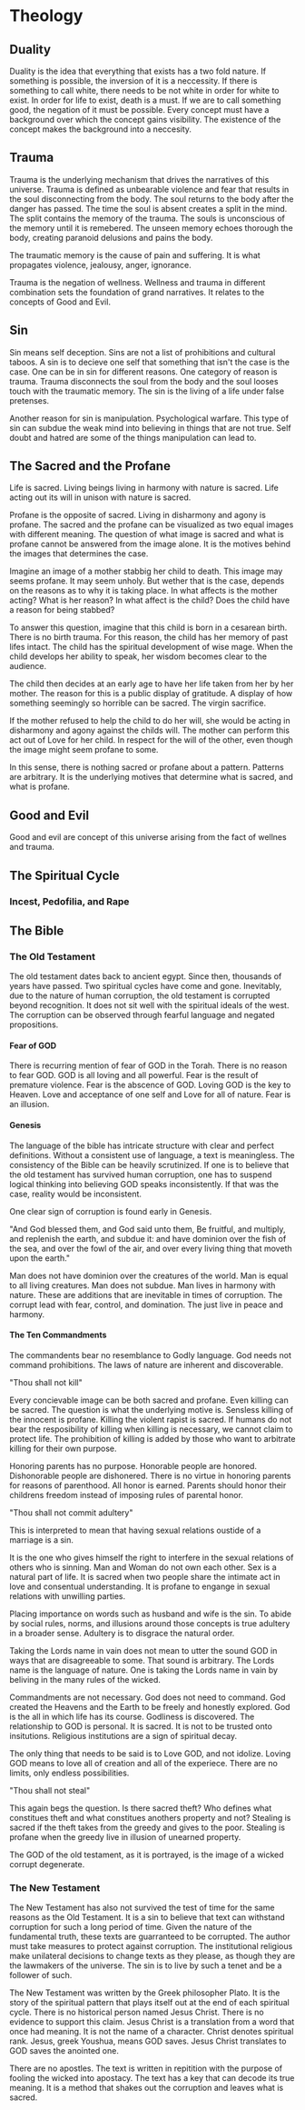# Theology

## Duality
Duality is the idea that everything that exists has a two fold nature. If something is possible, the inversion of it is a neccessity. If there is something to call white, there needs to be not white in order for white to exist. In order for life to exist, death is a must. If we are to call something good, the negation of it must be possible. Every concept must have a background over which the concept gains visibility. The existence of the concept makes the background into a neccesity.

## Trauma
Trauma is the underlying mechanism that drives the narratives of this universe. Trauma is defined as unbearable violence and fear that results in the soul disconnecting from the body. The soul returns to the body after the danger has passed. The time the soul is absent creates a split in the mind. The split contains the memory of the trauma. The souls is unconscious of the memory until it is remebered. The unseen memory echoes thorough the body, creating paranoid delusions and pains the body.

The traumatic memory is the cause of pain and suffering. It is what propagates violence, jealousy, anger, ignorance.

Trauma is the negation of wellness. Wellness and trauma in different combination sets the foundation of grand narratives. It relates to the concepts of Good and Evil.

## Sin
Sin means self deception. Sins are not a list of prohibitions and cultural taboos. A sin is to decieve one self that something that isn't the case is the case. One can be in sin for different reasons. One category of reason is trauma. Trauma disconnects the soul from the body and the soul looses touch with the traumatic memory. The sin is the living of a life under false pretenses.

Another reason for sin is manipulation. Psychological warfare. This type of sin can subdue the weak mind into believing in things that are not true. Self doubt and hatred are some of the things manipulation can lead to.

## The Sacred and the Profane
Life is sacred. Living beings living in harmony with nature is sacred. Life acting out its will in unison with nature is sacred. 

Profane is the opposite of sacred. Living in disharmony and agony is profane. The sacred and the profane can be visualized as two equal images with different meaning. The question of what image is sacred and what is profane cannot be answered from the image alone. It is the motives behind the images that determines the case.

Imagine an image of a mother stabbig her child to death. This image may seems profane. It may seem unholy. But wether that is the case, depends on the reasons as to why it is taking place. In what affects is the mother acting? What is her reason? In what affect is the child? Does the child have a reason for being stabbed?

To answer this question, imagine that this child is born in a cesarean birth. There is no birth trauma. For this reason, the child has her memory of past lifes intact. The child has the spiritual development of wise mage. When the child develops her ability to speak, her wisdom becomes clear to the audience.

The child then decides at an early age to have her life taken from her by her mother. The reason for this is a public display of gratitude. A display of how something seemingly so horrible can be sacred. The virgin sacrifice.

If the mother refused to help the child to do her will, she would be acting in disharmony and agony against the childs will. The mother can perform this act out of Love for her child. In respect for the will of the other, even though the image might seem profane to some. 

In this sense, there is nothing sacred or profane about a pattern. Patterns are arbitrary. It is the underlying motives that determine what is sacred, and what is profane. 

## Good and Evil
Good and evil are concept of this universe arising from the fact of wellnes and trauma. 

## The Spiritual Cycle

### Incest, Pedofilia, and Rape

## The Bible
### The Old Testament
The old testament dates back to ancient egypt. Since then, thousands of years have passed. Two spiritual cycles have come and gone. Inevitably, due to the nature of human corruption, the old testament is corrupted beyond recognition. It does not sit well with the spiritual ideals of the west. The corruption can be observed through fearful language and negated propositions. 

#### Fear of GOD
There is recurring mention of fear of GOD in the Torah. There is no reason to fear GOD. GOD is all loving and all powerful. Fear is the result of premature violence. Fear is the abscence of GOD. Loving GOD is the key to Heaven. Love and acceptance of one self and Love for all of nature. Fear is an illusion.

#### Genesis
The language of the bible has intricate structure with clear and perfect definitions. Without a consistent use of language, a text is meaningless. The consistency of the Bible can be heavily scrutinized. If one is to believe that the old testament has survived human corruption, one has to suspend logical thinking into believing GOD speaks inconsistently. If that was the case, reality would be inconsistent. 

One clear sign of corruption is found early in Genesis. 

"And God blessed them, and God said unto them, Be fruitful, and multiply, and replenish the earth, and subdue it: and have dominion over the fish of the sea, and over the fowl of the air, and over every living thing that moveth upon the earth."

Man does not have dominion over the creatures of the world. Man is equal to all living creatures. Man does not subdue. Man lives in harmony with nature. These are additions that are inevitable in times of corruption. The corrupt lead with fear, control, and domination. The just live in peace and harmony. 

#### The Ten Commandments
The commandents bear no resemblance to Godly language. God needs not command prohibitions. The laws of nature are inherent and discoverable. 

"Thou shall not kill"

Every concievable image can be both sacred and profane. Even killing can be sacred. The question is what the underlying motive is. Sensless killing of the innocent is profane. Killing the violent rapist is sacred. If humans do not bear the resposibility of killing when killing is necessary, we cannot claim to protect life. The prohibition of killing is added by those who want to arbitrate killing for their own purpose.

Honoring parents has no purpose. Honorable people are honored. Dishonorable people are dishonered. There is no virtue in honoring parents for reasons of parenthood. All honor is earned. Parents should honor their childrens freedom instead of imposing rules of parental honor.

"Thou shall not commit adultery"

This is interpreted to mean that having sexual relations oustide of a marriage is a sin. 

It is the one who gives himself the right to interfere in the sexual relations of others who is sinning. Man and Woman do not own each other. Sex is a natural part of life. It is sacred when two people share the intimate act in love and consentual understanding. It is profane to engange in sexual relations with unwilling parties.

Placing importance on words such as husband and wife is the sin. To abide by social rules, norms, and illusions around those concepts is true adultery in a broader sense. Adultery is to disgrace the natural order.

Taking the Lords name in vain does not mean to utter the sound GOD in ways that are disagreeable to some. That sound is arbitrary. The Lords name is the language of nature. One is taking the Lords name in vain by beliving in the many rules of the wicked. 

Commandments are not necessary. God does not need to command. God created the Heavens and the Earth to be freely and honestly explored. God is the all in which life has its course. Godliness is discovered. The relationship to GOD is personal. It is sacred. It is not to be trusted onto insitutions. Religious institutions are a sign of spiritual decay. 

The only thing that needs to be said is to Love GOD, and not idolize. Loving GOD means to love all of creation and all of the experiece. There are no limits, only endless possibilities. 

"Thou shall not steal"

This again begs the question. Is there sacred theft? Who defines what constitues theft and what constitues anothers property and not? Stealing is sacred if the theft takes from the greedy and gives to the poor. Stealing is profane when the greedy live in illusion of unearned property.

The GOD of the old testament, as it is portrayed, is the image of a wicked corrupt degenerate. 

### The New Testament
The New Testament has also not survived the test of time for the same reasons as the Old Testament. It is a sin to believe that text can withstand corruption for such a long period of time. Given the nature of the fundamental truth, these texts are guarranteed to be corrupted. The author must take measures to protect against corruption. The institutional religious make unilateral decisions to change texts as they please, as though they are the lawmakers of the universe. The sin is to live by such a tenet and be a follower of such.

The New Testament was written by the Greek philosopher Plato. It is the story of the spiritual pattern that plays itself out at the end of each spiritual cycle. There is no historical person named Jesus Christ. There is no evidence to support this claim. Jesus Christ is a translation from a word that once had meaning. It is not the name of a character. Christ denotes spiritual rank. Jesus, greek Youshua, means GOD saves. Jesus Christ translates to GOD saves the anointed one. 

There are no apostles. The text is written in repitition with the purpose of fooling the wicked into apostacy. The text has a key that can decode its true meaning. It is a method that shakes out the corruption and leaves what is sacred.




